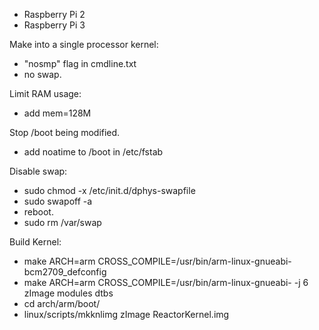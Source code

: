 


- Raspberry Pi 2
- Raspberry Pi 3


Make into a single processor kernel:
- "nosmp" flag in cmdline.txt
- no swap.

Limit RAM usage:
- add mem=128M

Stop /boot being modified.
- add noatime to /boot in /etc/fstab

Disable swap:
- sudo chmod -x /etc/init.d/dphys-swapfile
- sudo swapoff -a
- reboot.
- sudo rm /var/swap


Build Kernel:
- make ARCH=arm CROSS_COMPILE=/usr/bin/arm-linux-gnueabi- bcm2709_defconfig
- make ARCH=arm CROSS_COMPILE=/usr/bin/arm-linux-gnueabi- -j 6 zImage modules dtbs
- cd arch/arm/boot/
- linux/scripts/mkknlimg zImage ReactorKernel.img


